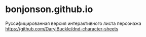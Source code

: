 # bonjonson.github.io

Руссифицированная версия интерактивного листа персонажа
https://github.com/DarylBuckle/dnd-character-sheets
